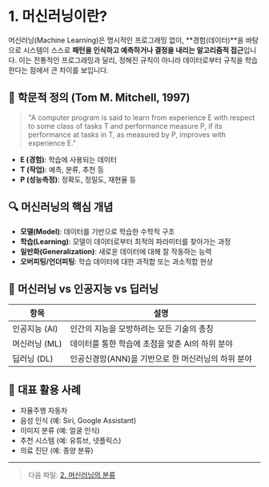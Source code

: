 # 1. 머신러닝이란?

머신러닝(Machine Learning)은 명시적인 프로그래밍 없이, **경험(데이터)**을 바탕으로 시스템이 스스로 **패턴을 인식하고 예측하거나 결정을 내리는 알고리즘적 접근**입니다. 이는 전통적인 프로그래밍과 달리, 정해진 규칙이 아니라 데이터로부터 규칙을 학습한다는 점에서 큰 차이를 보입니다.

## 📖 학문적 정의 (Tom M. Mitchell, 1997)

> "A computer program is said to learn from experience E with respect to some class of tasks T and performance measure P, if its performance at tasks in T, as measured by P, improves with experience E."

- **E (경험)**: 학습에 사용되는 데이터  
- **T (작업)**: 예측, 분류, 추천 등  
- **P (성능측정)**: 정확도, 정밀도, 재현율 등  

## 🔍 머신러닝의 핵심 개념

- **모델(Model)**: 데이터를 기반으로 학습한 수학적 구조
- **학습(Learning)**: 모델이 데이터로부터 최적의 파라미터를 찾아가는 과정
- **일반화(Generalization)**: 새로운 데이터에 대해 잘 작동하는 능력
- **오버피팅/언더피팅**: 학습 데이터에 대한 과적합 또는 과소적합 현상

## 🧠 머신러닝 vs 인공지능 vs 딥러닝

| 항목 | 설명 |
|------|------|
| 인공지능 (AI) | 인간의 지능을 모방하려는 모든 기술의 총칭 |
| 머신러닝 (ML) | 데이터를 통한 학습에 초점을 맞춘 AI의 하위 분야 |
| 딥러닝 (DL) | 인공신경망(ANN)을 기반으로 한 머신러닝의 하위 분야 |

## 🧪 대표 활용 사례

- 자율주행 자동차
- 음성 인식 (예: Siri, Google Assistant)
- 이미지 분류 (예: 얼굴 인식)
- 추천 시스템 (예: 유튜브, 넷플릭스)
- 의료 진단 (예: 종양 분류)

---

> 다음 파일: [2. 머신러닝의 분류](./02_머신러닝의_분류.md)

